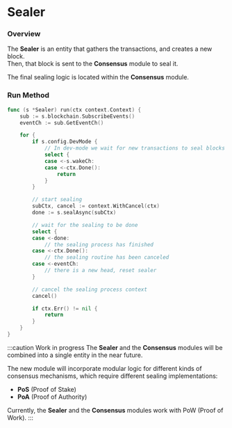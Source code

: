# Sealer

### Overview

The **Sealer** is an entity that gathers the transactions, and creates a new block.\
Then, that block is sent to the **Consensus** module to seal it.

The final sealing logic is located within the **Consensus** module.

### Run Method

```go
func (s *Sealer) run(ctx context.Context) {
	sub := s.blockchain.SubscribeEvents()
	eventCh := sub.GetEventCh()

	for {
		if s.config.DevMode {
			// In dev-mode we wait for new transactions to seal blocks
			select {
			case <-s.wakeCh:
			case <-ctx.Done():
				return
			}
		}

		// start sealing
		subCtx, cancel := context.WithCancel(ctx)
		done := s.sealAsync(subCtx)

		// wait for the sealing to be done
		select {
		case <-done:
			// the sealing process has finished
		case <-ctx.Done():
			// the sealing routine has been canceled
		case <-eventCh:
			// there is a new head, reset sealer
		}

		// cancel the sealing process context
		cancel()

		if ctx.Err() != nil {
			return
		}
	}
}
```

:::caution Work in progress The **Sealer** and the **Consensus** modules will be combined into a single entity in the near future.

The new module will incorporate modular logic for different kinds of consensus mechanisms, which require different sealing implementations:

* **PoS** (Proof of Stake)
* **PoA** (Proof of Authority)

Currently, the **Sealer** and the **Consensus** modules work with PoW (Proof of Work). :::
